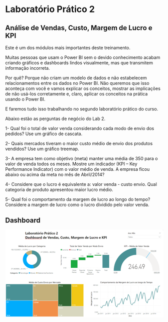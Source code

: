 # Laboratório Prático 2

## Análise de Vendas, Custo, Margem de Lucro e KPI

Este é um dos módulos mais importantes deste treinamento.

Muitas pessoas que usam o Power BI sem o devido conhecimento acabam criando
gráficos e dashboards lindos visualmente, mas que transmitem informação incorreta.

Por quê? Porque não criam um modelo de dados e não estabelecem relacionamentos
entre os dados no Power BI. Não queremos que isso aconteça com você e vamos explicar os
conceitos, mostrar as implicações de não usá-los corretamente e, claro, aplicar os conceitos na
prática usando o Power BI.

E faremos tudo isso trabalhando no segundo laboratório prático do curso. 

Abaixo estão as perguntas de negócio do Lab 2. 

1- Qual foi o total de valor venda considerando cada modo de envio dos pedidos? Use
um gráfico de cascata.

2- Quais mercados tiveram o maior custo médio de envio dos produtos vendidos? Use
um gráfico treemap.

3- A empresa tem como objetivo (meta) manter uma média de 350 para o valor de venda
todos os meses. Mostre um indicador (KPI – Key Performance Indicator) com o valor
médio de venda. A empresa ficou abaixo ou acima da meta no mês de Abril/2014?

4- Considere que o lucro é equivalente a: valor venda - custo envio. Qual categoria de
produto apresentou maior lucro médio.

5- Qual foi o comportamento da margem de lucro ao longo do tempo? Considere a
margem de lucro como o lucro dividido pelo valor venda.

## Dashboard

![](imagem.png)